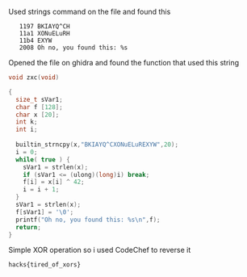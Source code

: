 Used strings command on the file and found this 

```
   1197 BKIAYQ^CH
   11a1 XONuELuRH
   11b4 EXYW
   2008 Oh no, you found this: %s
```

Opened the file on ghidra and found the function that used this string 

```c 
void zxc(void)

{
  size_t sVar1;
  char f [128];
  char x [20];
  int k;
  int i;
  
  builtin_strncpy(x,"BKIAYQ^CXONuELuREXYW",20);
  i = 0;
  while( true ) {
    sVar1 = strlen(x);
    if (sVar1 <= (ulong)(long)i) break;
    f[i] = x[i] ^ 42;
    i = i + 1;
  }
  sVar1 = strlen(x);
  f[sVar1] = '\0';
  printf("Oh no, you found this: %s\n",f);
  return;
}
```

Simple XOR operation so i used CodeChef to reverse it 

`hacks{tired_of_xors}`


